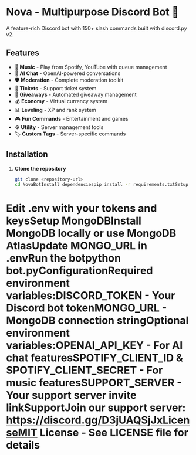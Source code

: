 # Nova - Multipurpose Discord Bot 🌸

A feature-rich Discord bot with 150+ slash commands built with discord.py v2.

## Features

- 🎵 **Music** - Play from Spotify, YouTube with queue management
- 🤖 **AI Chat** - OpenAI-powered conversations
- 🛡️ **Moderation** - Complete moderation toolkit
- 🎫 **Tickets** - Support ticket system
- 🎉 **Giveaways** - Automated giveaway management
- 💰 **Economy** - Virtual currency system
- 📊 **Leveling** - XP and rank system
- 🎮 **Fun Commands** - Entertainment and games
- ⚙️ **Utility** - Server management tools
- 🏷️ **Custom Tags** - Server-specific commands

## Installation

1. **Clone the repository**
   ```bash
   git clone <repository-url>
   cd NovaBotInstall dependenciespip install -r requirements.txtSetup environment variablescp .env.example .env
# Edit .env with your tokens and keysSetup MongoDBInstall MongoDB locally or use MongoDB AtlasUpdate MONGO_URL in .envRun the botpython bot.pyConfigurationRequired environment variables:DISCORD_TOKEN - Your Discord bot tokenMONGO_URL - MongoDB connection stringOptional environment variables:OPENAI_API_KEY - For AI chat featuresSPOTIFY_CLIENT_ID & SPOTIFY_CLIENT_SECRET - For music featuresSUPPORT_SERVER - Your support server invite linkSupportJoin our support server: https://discord.gg/D3jUAQSjJxLicenseMIT License - See LICENSE file for details
